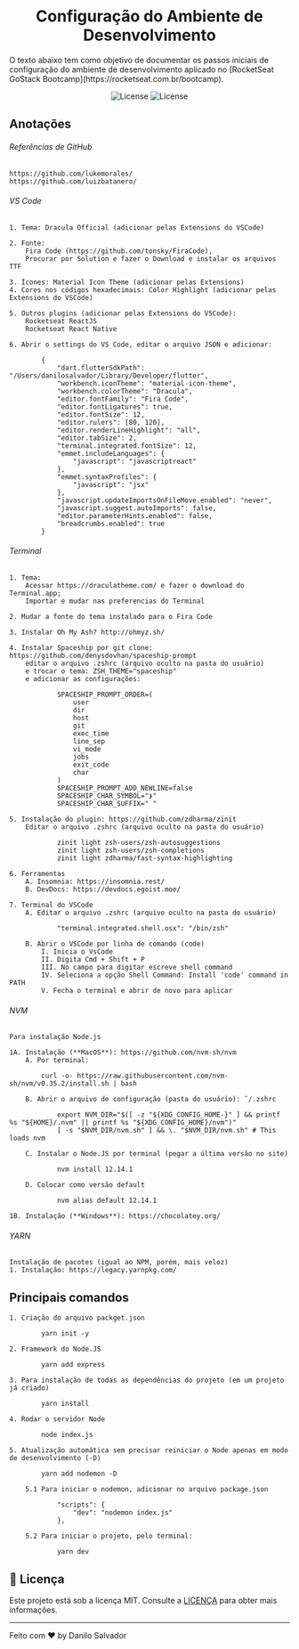 <h1 align="center">
    Configuração do Ambiente de Desenvolvimento
</h1>

<p>
O texto abaixo tem como objetivo de documentar os passos iniciais de configuração do ambiente de desenvolvimento aplicado no [RocketSeat GoStack Bootcamp](https://rocketseat.com.br/bootcamp).
</p>

<p align="center">
    <img alt="License" src="https://img.shields.io/badge/made%20by-danilosalvador-blue">
    <img alt="License" src="https://img.shields.io/badge/license-MIT-%2304D361">
</p>

## Anotações

###### Referências de GitHub
    https://github.com/lukemorales/
    https://github.com/luizbatanero/

###### VS Code
    1. Tema: Dracula Official (adicionar pelas Extensions do VSCode)

    2. Fonte: 
        Fira Code (https://github.com/tonsky/FiraCode), 
        Procurar por Solution e fazer o Download e instalar os arquivos TTF

    3. Ícones: Material Icon Theme (adicionar pelas Extensions)
    4. Cores nos códigos hexadecimais: Color Highlight (adicionar pelas Extensions do VSCode)

    5. Outros plugins (adicionar pelas Extensions do VSCode): 
        Rocketseat ReactJS
        Rocketseat React Native

    6. Abrir o settings do VS Code, editar o arquivo JSON e adicionar:
```
        {
            "dart.flutterSdkPath": "/Users/danilosalvador/Library/Developer/flutter",
            "workbench.iconTheme": "material-icon-theme",
            "workbench.colorTheme": "Dracula",
            "editor.fontFamily": "Fira Code",
            "editor.fontLigatures": true,
            "editor.fontSize": 12,
            "editor.rulers": [80, 120],
            "editor.renderLineHighlight": "all",
            "editor.tabSize": 2,
            "terminal.integrated.fontSize": 12,
            "emmet.includeLanguages": {
                "javascript": "javascriptreact"
            },
            "emmet.syntaxProfiles": {
                "javascript": "jsx"
            },
            "javascript.updateImportsOnFileMove.enabled": "never",
            "javascript.suggest.autoImports": false,
            "editor.parameterHints.enabled": false,
            "breadcrumbs.enabled": true
        }
```
###### Terminal
    1. Tema: 
        Acessar https://draculatheme.com/ e fazer o download do Terminal.app;
        Importar e mudar nas preferencias do Terminal

    2. Mudar a fonte do tema instalado para o Fira Code

    3. Instalar Oh My Ash? http://ohmyz.sh/

    4. Instalar Spaceship por git clone: https://github.com/denysdovhan/spaceship-prompt
        editar o arquivo .zshrc (arquivo oculto na pasta do usuário) 
        e trocar o tema: ZSH_THEME="spaceship"
        e adicionar as configurações:
```
            SPACESHIP_PROMPT_ORDER=(
                user
                dir
                host
                git
                exec_time
                line_sep
                vi_mode
                jobs
                exit_code
                char
            )
            SPACESHIP_PROMPT_ADD_NEWLINE=false
            SPACESHIP_CHAR_SYMBOL="❯"
            SPACESHIP_CHAR_SUFFIX=" "
```
    5. Instalação do plugin: https://github.com/zdharma/zinit
        Editar o arquivo .zshrc (arquivo oculto na pasta do usuário) 
```
            zinit light zsh-users/zsh-autosuggestions
            zinit light zsh-users/zsh-completions
            zinit light zdharma/fast-syntax-highlighting
```
    6. Ferramentas
        A. Insomnia: https://insomnia.rest/
        B. DevDocs: https://devdocs.egoist.moe/

    7. Terminal do VSCode
        A. Editar o arquivo .zshrc (arquivo oculto na pasta do usuário) 
```
            "terminal.integrated.shell.osx": "/bin/zsh"
```
        B. Abrir o VSCode por linha de comando (code)
            I. Inicia o VsCode
            II. Digita Cmd + Shift + P
            III. No campo para digitar escreve shell command
            IV. Seleciona a opção Shell Command: Install 'code' command in PATH
            V. Fecha o terminal e abrir de novo para aplicar

###### NVM
    Para instalação Node.js

    1A. Instalação (**MacOS**): https://github.com/nvm-sh/nvm
        A. Por terminal: 
```     
        curl -o- https://raw.githubusercontent.com/nvm-sh/nvm/v0.35.2/install.sh | bash
```
        B. Abrir o arquivo de configuração (pasta do usuário): ˜/.zshrc
```
            export NVM_DIR="$([ -z "${XDG_CONFIG_HOME-}" ] && printf %s "${HOME}/.nvm" || printf %s "${XDG_CONFIG_HOME}/nvm")"
            [ -s "$NVM_DIR/nvm.sh" ] && \. "$NVM_DIR/nvm.sh" # This loads nvm
```
        C. Instalar o Node.JS por terminal (pegar a última versão no site)
```
            nvm install 12.14.1
```
        D. Colocar como versão default
```
            nvm alias default 12.14.1
```
    1B. Instalação (**Windows**): https://chocolatey.org/ 

###### YARN 
    Instalação de pacotes (igual ao NPM, porém, mais veloz)
    1. Instalação: https://legacy.yarnpkg.com/

##  Principais comandos
    1. Criação do arquivo packget.json
```
        yarn init -y
```
    2. Framework do Node.JS
```
        yarn add express
```
    3. Para instalação de todas as dependências do projeto (em um projeto já criado)
```
        yarn install
```
    4. Rodar o servidor Node
```
        node index.js
```
    5. Atualização automática sem precisar reiniciar o Node apenas em modo de desenvolvimento (-D)
```
        yarn add nodemon -D
```
        5.1 Para iniciar o nodemon, adicionar no arquivo package.json
```
            "scripts": {
                "dev": "nodemon index.js"
            },
```
        5.2 Para iniciar o projeto, pelo terminal:
```
            yarn dev
```
## :memo: Licença
Este projeto está sob a licença MIT. Consulte a [LICENÇA](LICENSE.md) para obter mais informações.

---

Feito com ♥ by Danilo Salvador
